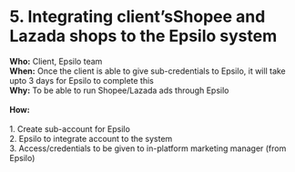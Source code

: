 # 5. Integrating client’sShopee and Lazada shops to the Epsilo system

**Who:** Client, Epsilo team \
**When:** Once the client is able to give sub-credentials to Epsilo, it will take upto 3 days for Epsilo to complete this\
**Why:** To be able to run Shopee/Lazada ads through Epsilo\
\
**How:**\
\
1\. Create sub-account for Epsilo\
2\. Epsilo to integrate account to the system\
3\. Access/credentials to be given to in-platform marketing manager (from Epsilo)

